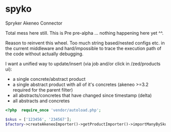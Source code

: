 # spyko

Spryker Akeneo Connector

Total mess here still. This is Pre pre-alpha ... nothing happening here yet ^^.

Reason to reinvent this wheel. Too much string based/nested configs etc. in the current middleware
and hard/impossible to trace the execution path of the code without actually debugging.

I want a unified way to update/insert (via job and/or click in /zed/products ui):
 - a single concrete/abstract product
 - a single abstract product with all of it's concretes (akeneo >=3.2 required for the parent filter)
 - all abstracts/concretes that have changed since timestamp (delta)
 - all abstracts and concretes

```php
<?php  require_once 'vendor/autoload.php';

$skus = ['123456', '234567'];
$factory->createAkeneoImporter()->getProductImporter()->importManyBySku($skus);
```
